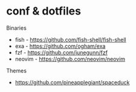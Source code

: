 # conf & dotfiles

Binaries
- fish - https://github.com/fish-shell/fish-shell
- exa - https://github.com/ogham/exa
- fzf - https://github.com/junegunn/fzf
- neovim - https://github.com/neovim/neovim

Themes
- https://github.com/pineapplegiant/spaceduck
